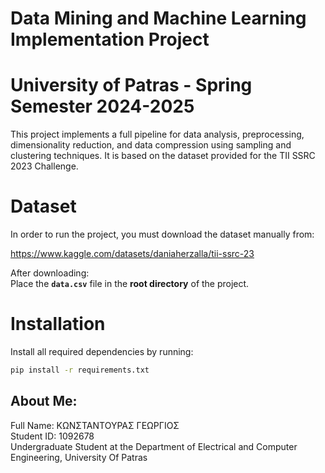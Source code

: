 # Data Mining and Machine Learning Implementation Project
# University of Patras - Spring Semester 2024-2025  

This project implements a full pipeline for data analysis, preprocessing, dimensionality reduction, and data compression using sampling and clustering techniques. It is based on the dataset provided for the TII SSRC 2023 Challenge.

# Dataset

In order to run the project, you must download the dataset manually from:  

https://www.kaggle.com/datasets/daniaherzalla/tii-ssrc-23

After downloading:  
Place the **`data.csv`** file in the **root directory** of the project.

# Installation

Install all required dependencies by running:

```bash
pip install -r requirements.txt
```

## About Me:
Full Name: ΚΩΝΣΤΑΝΤΟΥΡΑΣ ΓΕΩΡΓΙΟΣ  
Student ID: 1092678  
Undergraduate Student at the Department of Electrical and Computer Engineering, University Of Patras
